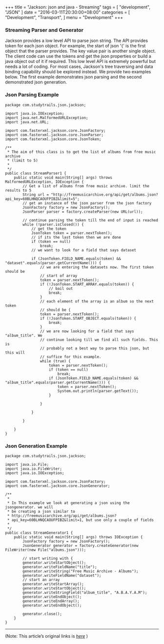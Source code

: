 
+++
title = "Jackson: json and java - Streaming"
tags = [
    "development",
    "JSON"
]
date = "2016-03-11T20:30:00+08:00"
categories = [
    "Development",
    "Transport",
]
menu = "Development"
+++

### Streaming Parser and Generator

Jackson provides a low level API to parse json string. The API provides token for each json object. For example, the start of json '{' is the first object that the parser provides. The key value pair is another single object. The client code can use the tokens and get the json properties or build a java object out of it if required. This low level API is extremely powerful but needs a lot of coding. For most cases, Jackson's tree traversing and data binding capability should be explored instead. We provide two examples below. The first example demonstrates json parsing and the second demonstrated json generation.
<!--more-->
### Json Parsing Example

```
package com.studytrails.json.jackson;

import java.io.IOException;
import java.net.MalformedURLException;
import java.net.URL;

import com.fasterxml.jackson.core.JsonFactory;
import com.fasterxml.jackson.core.JsonParser;
import com.fasterxml.jackson.core.JsonToken;

/**
 * The aim of this class is to get the list of albums from free music archive
 * (limit to 5)
 *
 */
public class StreamParser1 {
    public static void main(String[] args) throws MalformedURLException, IOException {
        // Get a list of albums from free music archive. limit the results to 5
        String url = "http://freemusicarchive.org/api/get/albums.json?api_key=60BLHNQCAOUFPIBZ&limit=5";
        // get an instance of the json parser from the json factory
        JsonFactory factory = new JsonFactory();
        JsonParser parser = factory.createParser(new URL(url));

        // continue parsing the token till the end of input is reached
        while (!parser.isClosed()) {
            // get the token
            JsonToken token = parser.nextToken();
            // if its the last token then we are done
            if (token == null)
                break;
            // we want to look for a field that says dataset

            if (JsonToken.FIELD_NAME.equals(token) && "dataset".equals(parser.getCurrentName())) {
                // we are entering the datasets now. The first token should be
                // start of array
                token = parser.nextToken();
                if (!JsonToken.START_ARRAY.equals(token)) {
                    // bail out
                    break;
                }
                // each element of the array is an album so the next token
                // should be {
                token = parser.nextToken();
                if (!JsonToken.START_OBJECT.equals(token)) {
                    break;
                }
                // we are now looking for a field that says "album_title". We
                // continue looking till we find all such fields. This is
                // probably not a best way to parse this json, but this will
                // suffice for this example.
                while (true) {
                    token = parser.nextToken();
                    if (token == null)
                        break;
                    if (JsonToken.FIELD_NAME.equals(token) && "album_title".equals(parser.getCurrentName())) {
                        token = parser.nextToken();
                        System.out.println(parser.getText());
                    }

                }

            }

        }

    }
}
```

### Json Generation Example

```
package com.studytrails.json.jackson;

import java.io.File;
import java.io.FileWriter;
import java.io.IOException;

import com.fasterxml.jackson.core.JsonFactory;
import com.fasterxml.jackson.core.JsonGenerator;

/**
 *
 * In This example we look at generating a json using the jsongenerator. we will
 * be creating a json similar to
 * http://freemusicarchive.org/api/get/albums.json?
 * api_key=60BLHNQCAOUFPIBZ&limit=1, but use only a couple of fields
 *
 */
public class StreamGenerator1 {
    public static void main(String[] args) throws IOException {
        JsonFactory factory = new JsonFactory();
        JsonGenerator generator = factory.createGenerator(new FileWriter(new File("albums.json")));

        // start writing with {
        generator.writeStartObject();
        generator.writeFieldName("title");
        generator.writeString("Free Music Archive - Albums");
        generator.writeFieldName("dataset");
        // start an array
        generator.writeStartArray();
        generator.writeStartObject();
        generator.writeStringField("album_title", "A.B.A.Y.A.M");
        generator.writeEndObject();
        generator.writeEndArray();
        generator.writeEndObject();

        generator.close();
    }
}
```

------------------

(Note: This article’s original links is [*here*](http://www.studytrails.com/java/json/java-jackson-json-streaming.jsp "json and java - Streaming") )
